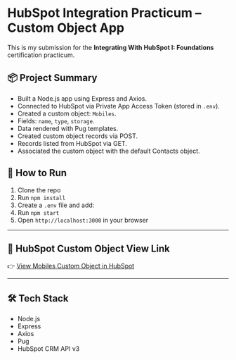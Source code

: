 # HubSpot Integration Practicum – Custom Object App

This is my submission for the **Integrating With HubSpot I: Foundations** certification practicum.

## 📦 Project Summary

- Built a Node.js app using Express and Axios.
- Connected to HubSpot via Private App Access Token (stored in `.env`).
- Created a custom object: `Mobiles`.
- Fields: `name`, `type`, `storage`.
- Data rendered with Pug templates.
- Created custom object records via POST.
- Records listed from HubSpot via GET.
- Associated the custom object with the default Contacts object.

## 🚀 How to Run

1. Clone the repo
2. Run `npm install`
3. Create a `.env` file and add:
4. Run `npm start`
5. Open `http://localhost:3000` in your browser

---

## 🔗 HubSpot Custom Object View Link

👉 [View Mobiles Custom Object in HubSpot](https://app.hubspot.com/contacts/2661297/objects/2-46479220/views/all/list)

---

## 🛠 Tech Stack

- Node.js
- Express
- Axios
- Pug
- HubSpot CRM API v3
